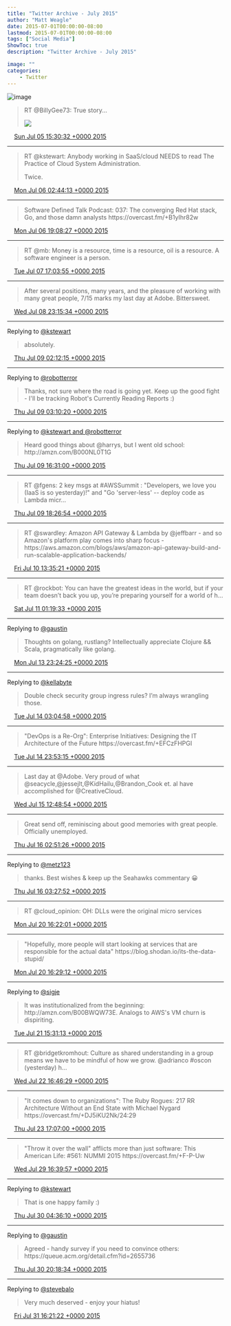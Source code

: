 ```yaml
---
title: "Twitter Archive - July 2015"
author: "Matt Weagle"
date: 2015-07-01T00:00:00-08:00
lastmod: 2015-07-01T00:00:00-08:00
tags: ["Social Media"]
ShowToc: true
description: "Twitter Archive - July 2015"

image: ""
categories: 
    - Twitter
---
```

![image](/sadtwitterbird3.jpg)

> RT @BillyGee73: True story\.\.\.
>
> ![](/twitter/archive/media/617717202209214464-CIwVoICWUAAZZ5L.jpg)

<img src="./media/tweet.ico" width="12" /> [Sun Jul 05 15:30:32 +0000 2015](https://twitter.com/mweagle/status/617717202209214464)

----

> RT @kstewart: Anybody working in SaaS/cloud NEEDS to read The Practice of Cloud System Administration\.
>
> Twice\.

<img src="./media/tweet.ico" width="12" /> [Mon Jul 06 02:44:13 +0000 2015](https://twitter.com/mweagle/status/617886740611641346)

----

> Software Defined Talk Podcast: 037: The converging Red Hat stack, Go, and those damn analysts https://overcast\.fm/\+B1yIhr82w

<img src="./media/tweet.ico" width="12" /> [Mon Jul 06 19:08:27 +0000 2015](https://twitter.com/mweagle/status/618134432570998784)

----

> RT @mb: Money is a resource, time is a resource, oil is a resource\. A software engineer is a person\.

<img src="./media/tweet.ico" width="12" /> [Tue Jul 07 17:03:55 +0000 2015](https://twitter.com/mweagle/status/618465478248280064)

----

> After several positions, many years, and the pleasure of working with many great people, 7/15 marks my last day at Adobe\. Bittersweet\.

<img src="./media/tweet.ico" width="12" /> [Wed Jul 08 23:15:34 +0000 2015](https://twitter.com/mweagle/status/618921396572307456)

----

Replying to [@kstewart](https://twitter.com/kstewart/status/618922614354939904)

> absolutely\.

<img src="./media/tweet.ico" width="12" /> [Thu Jul 09 02:12:15 +0000 2015](https://twitter.com/mweagle/status/618965858451222529)

----

Replying to [@robotterror](https://twitter.com/RobotTaylor/status/618966426183864320)

> Thanks, not sure where the road is going yet\. Keep up the good fight \- I'll be tracking Robot's Currently Reading Reports :\)

<img src="./media/tweet.ico" width="12" /> [Thu Jul 09 03:10:20 +0000 2015](https://twitter.com/mweagle/status/618980475529375745)

----

Replying to [@kstewart and @robotterror](https://twitter.com/kstewart/status/619168612020961280)

> Heard good things about @harrys, but I went old school: http://amzn\.com/B000NL0T1G

<img src="./media/tweet.ico" width="12" /> [Thu Jul 09 16:31:00 +0000 2015](https://twitter.com/mweagle/status/619181973328674816)

----

> RT @fgens: 2 key msgs at \#AWSSummit : "Developers, we love you \(IaaS is so yesterday\)\!" and "Go 'server\-less' \-\- deploy code as Lambda micr…

<img src="./media/tweet.ico" width="12" /> [Thu Jul 09 18:26:54 +0000 2015](https://twitter.com/mweagle/status/619211138241269760)

----

> RT @swardley: Amazon API Gateway &amp; Lambda by @jeffbarr \- and so Amazon's platform play comes into sharp focus \- https://aws\.amazon\.com/blogs/aws/amazon\-api\-gateway\-build\-and\-run\-scalable\-application\-backends/

<img src="./media/tweet.ico" width="12" /> [Fri Jul 10 13:35:21 +0000 2015](https://twitter.com/mweagle/status/619500157600595969)

----

> RT @rockbot: You can have the greatest ideas in the world, but if your team doesn’t back you up, you’re preparing yourself for a world of h…

<img src="./media/tweet.ico" width="12" /> [Sat Jul 11 01:19:33 +0000 2015](https://twitter.com/mweagle/status/619677372053192705)

----

Replying to [@gaustin](https://twitter.com/gaustin/status/620714439986188288)

> Thoughts on golang, rustlang?  Intellectually appreciate Clojure &amp;&amp; Scala, pragmatically like golang\.

<img src="./media/tweet.ico" width="12" /> [Mon Jul 13 23:24:25 +0000 2015](https://twitter.com/mweagle/status/620735564367597568)

----

Replying to [@kellabyte](https://twitter.com/kellabyte/status/620786574482018304)

> Double check security group ingress rules?  I’m always wrangling those\.

<img src="./media/tweet.ico" width="12" /> [Tue Jul 14 03:04:58 +0000 2015](https://twitter.com/mweagle/status/620791067474968576)

----

> "DevOps is a Re\-Org": Enterprise Initiatives: Designing the IT Architecture of the Future https://overcast\.fm/\+EFCzFHPGI

<img src="./media/tweet.ico" width="12" /> [Tue Jul 14 23:53:15 +0000 2015](https://twitter.com/mweagle/status/621105204822290436)

----

> Last day at @Adobe\. Very proud of what @seacycle,@jessejlt,@KidHailu,@Brandon\_Cook et\. al have accomplished for @CreativeCloud\.

<img src="./media/tweet.ico" width="12" /> [Wed Jul 15 12:48:54 +0000 2015](https://twitter.com/mweagle/status/621300403280330752)

----

> Great send off, reminiscing about good memories with great people\. Officially unemployed\.

<img src="./media/tweet.ico" width="12" /> [Thu Jul 16 02:51:26 +0000 2015](https://twitter.com/mweagle/status/621512437041238016)

----

Replying to [@metz123](https://twitter.com/metz123/status/621516347520913413)

> thanks\. Best wishes &amp; keep up the Seahawks commentary 😀

<img src="./media/tweet.ico" width="12" /> [Thu Jul 16 03:27:52 +0000 2015](https://twitter.com/mweagle/status/621521605185765376)

----

> RT @cloud\_opinion: OH: DLLs were the original micro services

<img src="./media/tweet.ico" width="12" /> [Mon Jul 20 16:22:01 +0000 2015](https://twitter.com/mweagle/status/623165977522405376)

----

> "Hopefully, more people will start looking at services that are responsible for the actual data" https://blog\.shodan\.io/its\-the\-data\-stupid/

<img src="./media/tweet.ico" width="12" /> [Mon Jul 20 16:29:12 +0000 2015](https://twitter.com/mweagle/status/623167783208030208)

----

Replying to [@sigje](https://twitter.com/sigje/status/623512127010160640)

> It was institutionalized from the beginning: http://amzn\.com/B00BWQW73E\. Analogs to AWS's VM churn is dispiriting\.

<img src="./media/tweet.ico" width="12" /> [Tue Jul 21 15:31:13 +0000 2015](https://twitter.com/mweagle/status/623515579706507266)

----

> RT @bridgetkromhout: Culture as shared understanding in a group means we have to be mindful of how we grow\.  @adrianco \#oscon \(yesterday\) h…

<img src="./media/tweet.ico" width="12" /> [Wed Jul 22 16:46:29 +0000 2015](https://twitter.com/mweagle/status/623896911443918848)

----

> "It comes down to organizations": The Ruby Rogues: 217 RR Architecture Without an End State with Michael Nygard https://overcast\.fm/\+DJ5iKU2Nk/24:29

<img src="./media/tweet.ico" width="12" /> [Thu Jul 23 17:07:00 +0000 2015](https://twitter.com/mweagle/status/624264459716947969)

----

> "Throw it over the wall" afflicts more than just software: This American Life: \#561: NUMMI 2015 https://overcast\.fm/\+F\-P\-Uw

<img src="./media/tweet.ico" width="12" /> [Wed Jul 29 16:39:57 +0000 2015](https://twitter.com/mweagle/status/626431980599574528)

----

Replying to [@kstewart](https://twitter.com/kstewart/status/626593719634956288)

> That is one happy family :\)

<img src="./media/tweet.ico" width="12" /> [Thu Jul 30 04:36:10 +0000 2015](https://twitter.com/mweagle/status/626612221708144640)

----

Replying to [@gaustin](https://twitter.com/gaustin/status/626845082193297408)

> Agreed \- handy survey if you need to convince others: https://queue\.acm\.org/detail\.cfm?id\=2655736

<img src="./media/tweet.ico" width="12" /> [Thu Jul 30 20:18:34 +0000 2015](https://twitter.com/mweagle/status/626849384525922307)

----

Replying to [@stevebalo](https://twitter.com/stevebalo/status/627146392629178368)

> Very much deserved \- enjoy your hiatus\!

<img src="./media/tweet.ico" width="12" /> [Fri Jul 31 16:21:22 +0000 2015](https://twitter.com/mweagle/status/627152079711121409)